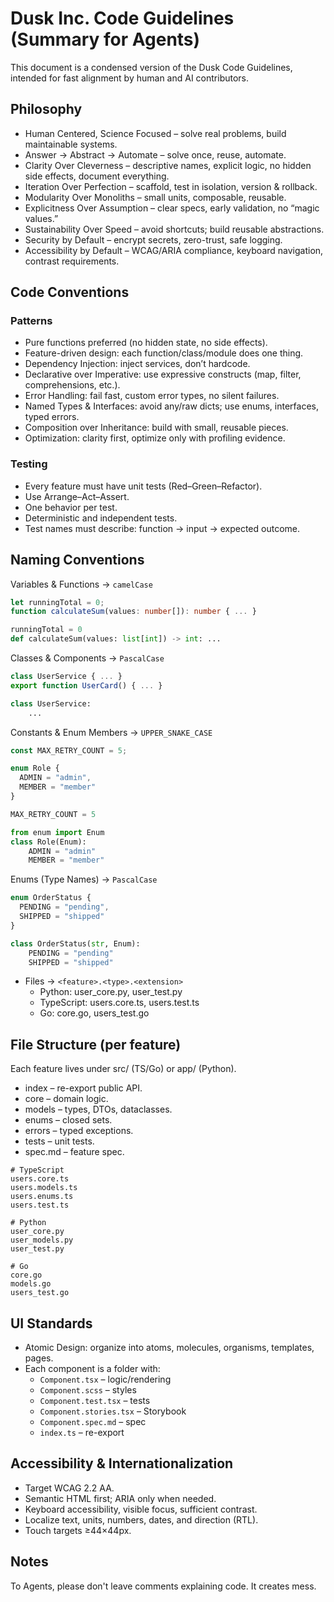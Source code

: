 # Dusk Inc. Code Guidelines (Summary for Agents)
This document is a condensed version of the Dusk Code Guidelines, intended for fast alignment by human and AI contributors.

## Philosophy
- Human Centered, Science Focused – solve real problems, build maintainable systems.
- Answer → Abstract → Automate – solve once, reuse, automate.
- Clarity Over Cleverness – descriptive names, explicit logic, no hidden side effects, document everything.
- Iteration Over Perfection – scaffold, test in isolation, version & rollback.
- Modularity Over Monoliths – small units, composable, reusable.
- Explicitness Over Assumption – clear specs, early validation, no “magic values.”
- Sustainability Over Speed – avoid shortcuts; build reusable abstractions.
- Security by Default – encrypt secrets, zero-trust, safe logging.
- Accessibility by Default – WCAG/ARIA compliance, keyboard navigation, contrast requirements.

## Code Conventions
### Patterns
- Pure functions preferred (no hidden state, no side effects).
- Feature-driven design: each function/class/module does one thing.
- Dependency Injection: inject services, don’t hardcode.
- Declarative over Imperative: use expressive constructs (map, filter, comprehensions, etc.).
- Error Handling: fail fast, custom error types, no silent failures.
- Named Types & Interfaces: avoid any/raw dicts; use enums, interfaces, typed errors.
- Composition over Inheritance: build with small, reusable pieces.
- Optimization: clarity first, optimize only with profiling evidence.

### Testing
- Every feature must have unit tests (Red–Green–Refactor).
- Use Arrange–Act–Assert.
- One behavior per test.
- Deterministic and independent tests.
- Test names must describe: function → input → expected outcome.

## Naming Conventions
Variables & Functions → `camelCase`

```ts
let runningTotal = 0;
function calculateSum(values: number[]): number { ... }
```

```python
runningTotal = 0
def calculateSum(values: list[int]) -> int: ...
```

Classes & Components → `PascalCase`
```ts
class UserService { ... }
export function UserCard() { ... }
```

```python
class UserService:
    ...
```
Constants & Enum Members → `UPPER_SNAKE_CASE`

```ts
const MAX_RETRY_COUNT = 5;

enum Role {
  ADMIN = "admin",
  MEMBER = "member"
}
```

```python
MAX_RETRY_COUNT = 5

from enum import Enum
class Role(Enum):
    ADMIN = "admin"
    MEMBER = "member"
```
Enums (Type Names) → `PascalCase`
```ts
enum OrderStatus {
  PENDING = "pending",
  SHIPPED = "shipped"
}
```

```python
class OrderStatus(str, Enum):
    PENDING = "pending"
    SHIPPED = "shipped"

```
- Files → `<feature>.<type>.<extension>`
    - Python: user_core.py, user_test.py
    - TypeScript: users.core.ts, users.test.ts
    - Go: core.go, users_test.go

## File Structure (per feature)
Each feature lives under src/ (TS/Go) or app/ (Python).
- index – re-export public API.
- core – domain logic.
- models – types, DTOs, dataclasses.
- enums – closed sets.
- errors – typed exceptions.
- tests – unit tests.
- spec.md – feature spec.

```
# TypeScript
users.core.ts
users.models.ts
users.enums.ts
users.test.ts

# Python
user_core.py
user_models.py
user_test.py

# Go
core.go
models.go
users_test.go
```

## UI Standards
- Atomic Design: organize into atoms, molecules, organisms, templates, pages.
- Each component is a folder with:
    - `Component.tsx` – logic/rendering
    - `Component.scss` – styles
    - `Component.test.tsx` – tests
    - `Component.stories.tsx` – Storybook
    - `Component.spec.md` – spec
    - `index.ts` – re-export

## Accessibility & Internationalization
- Target WCAG 2.2 AA.
- Semantic HTML first; ARIA only when needed.
- Keyboard accessibility, visible focus, sufficient contrast.
- Localize text, units, numbers, dates, and direction (RTL).
- Touch targets ≥44×44px.

## Notes
To Agents, please don't leave comments explaining code. It creates mess.